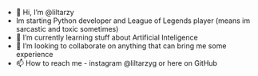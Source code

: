 - 👋 Hi, I’m @liltarzy
- Im starting Python developer and League of Legends player (means im sarcastic and toxic sometimes)
- 🌱 I’m currently learning stuff about Artificial Inteligence
- 💞️ I’m looking to collaborate on anything that can bring me some experience
- 📫 How to reach me - instagram @liltarzyg or here on GitHub
